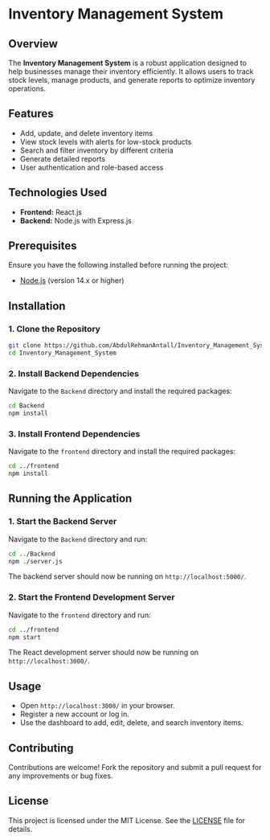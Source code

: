 # Inventory Management System

## Overview
The **Inventory Management System** is a robust application designed to help businesses manage their inventory efficiently. It allows users to track stock levels, manage products, and generate reports to optimize inventory operations.

## Features

- Add, update, and delete inventory items
- View stock levels with alerts for low-stock products
- Search and filter inventory by different criteria
- Generate detailed reports
- User authentication and role-based access

## Technologies Used

- **Frontend:** React.js
- **Backend:** Node.js with Express.js

## Prerequisites

Ensure you have the following installed before running the project:

- [Node.js](https://nodejs.org/) (version 14.x or higher)

## Installation

### 1. Clone the Repository

```bash
git clone https://github.com/AbdulRehmanAntall/Inventory_Management_System.git
cd Inventory_Management_System
```

### 2. Install Backend Dependencies

Navigate to the `Backend` directory and install the required packages:

```bash
cd Backend
npm install
```

### 3. Install Frontend Dependencies

Navigate to the `frontend` directory and install the required packages:

```bash
cd ../frontend
npm install
```

## Running the Application

### 1. Start the Backend Server

Navigate to the `Backend` directory and run:

```bash
cd ../Backend
npm ./server.js
```

The backend server should now be running on `http://localhost:5000/`.

### 2. Start the Frontend Development Server

Navigate to the `frontend` directory and run:

```bash
cd ../frontend
npm start
```

The React development server should now be running on `http://localhost:3000/`.

## Usage

- Open `http://localhost:3000/` in your browser.
- Register a new account or log in.
- Use the dashboard to add, edit, delete, and search inventory items.

## Contributing

Contributions are welcome! Fork the repository and submit a pull request for any improvements or bug fixes.

## License

This project is licensed under the MIT License. See the [LICENSE](LICENSE) file for details.

